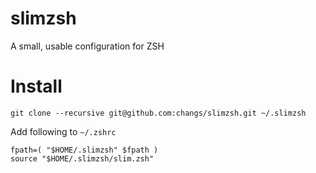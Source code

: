 slimzsh
=======

A small, usable configuration for ZSH

# Install

```
git clone --recursive git@github.com:changs/slimzsh.git ~/.slimzsh
```

Add following to ```~/.zshrc```
```
fpath=( "$HOME/.slimzsh" $fpath )
source "$HOME/.slimzsh/slim.zsh"
```

